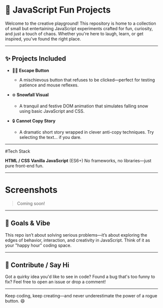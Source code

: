 # 🎉 JavaScript Fun Projects

Welcome to the creative playground! This repository is home to a collection of small but entertaining JavaScript experiments crafted for fun, curiosity, and just a touch of chaos. Whether you're here to laugh, learn, or get inspired, you've found the right place.

---

## ✨ Projects Included

- 🏃‍♂️ **Escape Button**
  - A mischievous button that refuses to be clicked—perfect for testing patience and mouse reflexes.
  
- ❄️ **Snowfall Visual**
  - A tranquil and festive DOM animation that simulates falling snow using basic JavaScript and CSS.

- 🔒 **Cannot Copy Story**
  - A dramatic short story wrapped in clever anti-copy techniques. Try selecting the text... if you dare.

---

#Tech Stack

**HTML / CSS**
**Vanilla JavaScript** (ES6+)
   No frameworks, no libraries—just pure front-end fun.

---

# Screenshots

> Coming soon! 

---

## 🧠 Goals & Vibe

This repo isn’t about solving serious problems—it’s about exploring the edges of behavior, interaction, and creativity in JavaScript. Think of it as your "happy hour" coding space.



---

## 💬 Contribute / Say Hi

Got a quirky idea you'd like to see in code? Found a bug that's too funny to fix? Feel free to open an issue or drop a comment!

---



Keep coding, keep creating—and never underestimate the power of a rogue button. 😄
